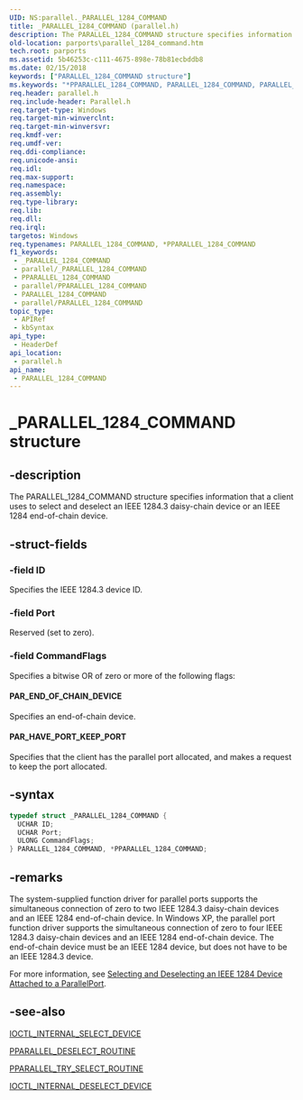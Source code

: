 ```yaml
---
UID: NS:parallel._PARALLEL_1284_COMMAND
title: _PARALLEL_1284_COMMAND (parallel.h)
description: The PARALLEL_1284_COMMAND structure specifies information that a client uses to select and deselect an IEEE 1284.3 daisy-chain device or an IEEE 1284 end-of-chain device.
old-location: parports\parallel_1284_command.htm
tech.root: parports
ms.assetid: 5b46253c-c111-4675-898e-78b81ecbddb8
ms.date: 02/15/2018
keywords: ["PARALLEL_1284_COMMAND structure"]
ms.keywords: "*PPARALLEL_1284_COMMAND, PARALLEL_1284_COMMAND, PARALLEL_1284_COMMAND structure [Parallel Ports], PPARALLEL_1284_COMMAND, PPARALLEL_1284_COMMAND structure pointer [Parallel Ports], _PARALLEL_1284_COMMAND, cisspd_082268fb-79fd-46df-85a7-89dd56098ed0.xml, parallel/PARALLEL_1284_COMMAND, parallel/PPARALLEL_1284_COMMAND, parports.parallel_1284_command"
req.header: parallel.h
req.include-header: Parallel.h
req.target-type: Windows
req.target-min-winverclnt: 
req.target-min-winversvr: 
req.kmdf-ver: 
req.umdf-ver: 
req.ddi-compliance: 
req.unicode-ansi: 
req.idl: 
req.max-support: 
req.namespace: 
req.assembly: 
req.type-library: 
req.lib: 
req.dll: 
req.irql: 
targetos: Windows
req.typenames: PARALLEL_1284_COMMAND, *PPARALLEL_1284_COMMAND
f1_keywords:
 - _PARALLEL_1284_COMMAND
 - parallel/_PARALLEL_1284_COMMAND
 - PPARALLEL_1284_COMMAND
 - parallel/PPARALLEL_1284_COMMAND
 - PARALLEL_1284_COMMAND
 - parallel/PARALLEL_1284_COMMAND
topic_type:
 - APIRef
 - kbSyntax
api_type:
 - HeaderDef
api_location:
 - parallel.h
api_name:
 - PARALLEL_1284_COMMAND
---
```


# _PARALLEL_1284_COMMAND structure


## -description

The PARALLEL_1284_COMMAND structure specifies information that a client uses to select and deselect an IEEE 1284.3 daisy-chain device or an IEEE 1284 end-of-chain device.

## -struct-fields

### -field ID

Specifies the IEEE 1284.3 device ID.

### -field Port

Reserved (set to zero).

### -field CommandFlags

Specifies a bitwise OR of zero or more of the following flags:





#### PAR_END_OF_CHAIN_DEVICE

Specifies an end-of-chain device.



#### PAR_HAVE_PORT_KEEP_PORT

Specifies that the client has the parallel port allocated, and makes a request to keep the port allocated.

## -syntax

```cpp
typedef struct _PARALLEL_1284_COMMAND {
  UCHAR ID;
  UCHAR Port;
  ULONG CommandFlags;
} PARALLEL_1284_COMMAND, *PPARALLEL_1284_COMMAND;
```

## -remarks

The system-supplied function driver for parallel ports supports the simultaneous connection of zero to two IEEE 1284.3 daisy-chain devices and an IEEE 1284 end-of-chain device. In Windows XP, the parallel port function driver supports the simultaneous connection of zero to four IEEE 1284.3 daisy-chain devices and an IEEE 1284 end-of-chain device. The end-of-chain device must be an IEEE 1284 device, but does not have to be an IEEE 1284.3 device.

For more information, see <a href="/previous-versions/ff544793(v=vs.85)">Selecting and Deselecting an IEEE 1284 Device Attached to a ParallelPort</a>.

## -see-also

<a href="..\parallel\ni-parallel-ioctl_internal_select_device.md">IOCTL_INTERNAL_SELECT_DEVICE</a>



<a href="..\parallel\nc-parallel-pparallel_deselect_routine.md">PPARALLEL_DESELECT_ROUTINE</a>



<a href="..\parallel\nc-parallel-pparallel_try_select_routine.md">PPARALLEL_TRY_SELECT_ROUTINE</a>



<a href="..\parallel\ni-parallel-ioctl_internal_deselect_device.md">IOCTL_INTERNAL_DESELECT_DEVICE</a>